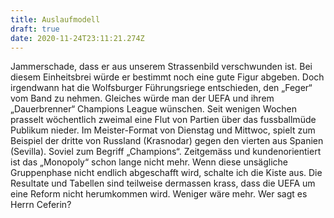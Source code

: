 ```yaml
---
title: Auslaufmodell
draft: true
date: 2020-11-24T23:11:21.274Z
---
```

Jammerschade, dass er aus unserem Strassenbild verschwunden ist. Bei diesem Einheitsbrei würde er bestimmt noch eine gute Figur abgeben. Doch irgendwann hat die Wolfsburger Führungsriege entschieden, den „Feger“ vom Band zu nehmen. Gleiches würde man der UEFA und ihrem „Dauerbrenner“ Champions  League wünschen. Seit wenigen Wochen prasselt wöchentlich zweimal eine Flut von Partien über das fussballmüde Publikum nieder. Im Meister-Format von Dienstag und Mittwoc, spielt zum Beispiel der dritte von Russland (Krasnodar) gegen den vierten aus Spanien (Sevilla). Soviel zum Begriff „Champions“. Zeitgemäss und kundenorientiert ist das „Monopoly“ schon lange nicht mehr. Wenn diese unsägliche Gruppenphase nicht endlich abgeschafft wird, schalte ich die Kiste aus. Die Resultate und Tabellen sind teilweise dermassen krass, dass die UEFA um eine Reform nicht herumkommen wird. Weniger wäre mehr. Wer sagt es Herrn Ceferin?